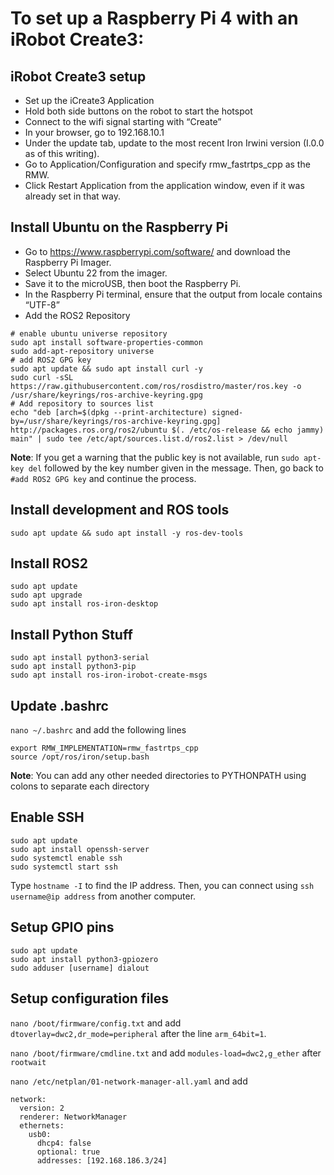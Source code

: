 # To set up a Raspberry Pi 4 with an iRobot Create3:  

## iRobot Create3 setup
* Set up the iCreate3 Application 
* Hold both side buttons on the robot to start the hotspot 
* Connect to the wifi signal starting with “Create” 
* In your browser, go to 192.168.10.1 
* Under the update tab, update to the most recent Iron Irwini version (I.0.0 as of this writing).  
* Go to Application/Configuration and specify rmw_fastrtps_cpp as the RMW.  
* Click Restart Application from the application window, even if it was already set in that way.  

## Install Ubuntu on the Raspberry Pi  
* Go to https://www.raspberrypi.com/software/ and download the Raspberry Pi Imager.  
* Select Ubuntu 22 from the imager.  
* Save it to the microUSB, then boot the Raspberry Pi.  
* In the Raspberry Pi terminal, ensure that the output from locale contains “UTF-8” 
* Add the ROS2 Repository 

```
# enable ubuntu universe repository 
sudo apt install software-properties-common 
sudo add-apt-repository universe 
# add ROS2 GPG key 
sudo apt update && sudo apt install curl -y 
sudo curl -sSL https://raw.githubusercontent.com/ros/rosdistro/master/ros.key -o /usr/share/keyrings/ros-archive-keyring.gpg 
# Add repository to sources list 
echo "deb [arch=$(dpkg --print-architecture) signed-by=/usr/share/keyrings/ros-archive-keyring.gpg] http://packages.ros.org/ros2/ubuntu $(. /etc/os-release && echo jammy) main" | sudo tee /etc/apt/sources.list.d/ros2.list > /dev/null 
```
 
**Note**: If you get a warning that the public key is not available, run `sudo apt-key del` followed by the key number given in the message. Then, go back to `#add ROS2 GPG key` and continue the process. 

## Install development and ROS tools 

```
sudo apt update && sudo apt install -y ros-dev-tools 
```
 

## Install ROS2 

```
sudo apt update
sudo apt upgrade
sudo apt install ros-iron-desktop
```
 

## Install Python Stuff 

```
sudo apt install python3-serial 
sudo apt install python3-pip  
sudo apt install ros-iron-irobot-create-msgs 
```
 

## Update .bashrc 

`nano ~/.bashrc` and add the following lines 

```
export RMW_IMPLEMENTATION=rmw_fastrtps_cpp 
source /opt/ros/iron/setup.bash 
```
 

**Note**: You can add any other needed directories to PYTHONPATH using colons to separate each directory 

## Enable SSH 

```
sudo apt update 
sudo apt install openssh-server 
sudo systemctl enable ssh 
sudo systemctl start ssh 
```

Type `hostname -I` to find the IP address. Then, you can connect using `ssh username@ip address` from another computer. 

## Setup GPIO pins  

```
sudo apt update 
sudo apt install python3-gpiozero 
sudo adduser [username] dialout  
```
 

## Setup configuration files 

`nano /boot/firmware/config.txt` and add `dtoverlay=dwc2,dr_mode=peripheral` after the line `arm_64bit=1`.

`nano /boot/firmware/cmdline.txt` and add `modules-load=dwc2,g_ether` after `rootwait`

`nano /etc/netplan/01-network-manager-all.yaml` and add  

```
network: 
  version: 2 
  renderer: NetworkManager 
  ethernets: 
    usb0: 
      dhcp4: false 
      optional: true 
      addresses: [192.168.186.3/24] 
```
 
